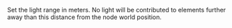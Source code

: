 Set the light range in meters. No light will be contributed to elements further away than this distance from the node world position.